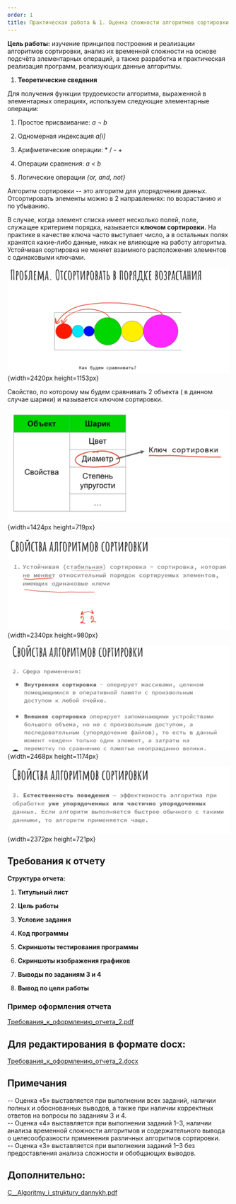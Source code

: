 ```yaml
---
order: 1
title: Практическая работа № 1. Оценка сложности алгоритмов сортировки
---
```


**Цель работы:** изучение принципов построения и реализации алгоритмов сортировки, анализ их временной сложности на основе подсчёта элементарных операций, а также разработка и практическая реализация программ, реализующих данные алгоритмы.

1. **Теоретические сведения**

Для получения функции трудоемкости алгоритма, выраженной в элементарных операциях, используем следующие элементарные операции:

1. Простое присваивание: *а ¬ b*

2. Одномерная индексация *a\[i\]*

3. Арифметические операции: \* / - +

4. Операции сравнения: *a \< b*

5. Логические операции *\{or, and, not}*

Алгоритм сортировки -- это алгоритм для упорядочения данных. Отсортировать элементы можно в 2 направлениях: по возрастанию и по убыванию.

В случае, когда элемент списка имеет несколько полей, поле, служащее критерием порядка, называется **ключом сортировки.** На практике в качестве ключа часто выступает число, а в остальных полях хранятся какие-либо данные, никак не влияющие на работу алгоритма.  Устойчивая сортировка не меняет взаимного расположения элементов с одинаковыми ключами.

![](./prakticheskaya-rabota-1-ocenka-slozhnosti-algo.png){width=2420px height=1153px}

Свойство, по которому мы будем сравнивать 2 объекта ( в данном случае шарики) и называется ключом сортировки.

![](./prakticheskaya-rabota-1-ocenka-slozhnosti-algo-2.png){width=1424px height=719px}

![](./prakticheskaya-rabota-1-ocenka-slozhnosti-algo-3.png){width=2340px height=980px}

![](./prakticheskaya-rabota-1-ocenka-slozhnosti-algo-4.png){width=2468px height=1174px}

![](./prakticheskaya-rabota-1-ocenka-slozhnosti-algo-5.png){width=2372px height=721px}

## Требования к отчету

**Структура отчета:**

1. **Титульный лист**

2. **Цель работы**

3. **Условие задания**

4. **Код программы**

5. **Скриншоты тестирования программы**

6. **Скриншоты изображения графиков**

7. **Выводы по заданиям 3 и 4**

8. **Вывод по цели работы**

### **Пример оформления отчета**

[Требования\_к\_оформлению\_отчета\_2.pdf](./%D0%A2%D1%80%D0%B5%D0%B1%D0%BE%D0%B2%D0%B0%D0%BD%D0%B8%D1%8F_%D0%BA_%D0%BE%D1%84%D0%BE%D1%80%D0%BC%D0%BB%D0%B5%D0%BD%D0%B8%D1%8E_%D0%BE%D1%82%D1%87%D0%B5%D1%82%D0%B0_2.pdf)

## Для редактирования в формате docx:

[Требования\_к\_оформлению\_отчета\_2.docx](./%D0%A2%D1%80%D0%B5%D0%B1%D0%BE%D0%B2%D0%B0%D0%BD%D0%B8%D1%8F_%D0%BA_%D0%BE%D1%84%D0%BE%D1%80%D0%BC%D0%BB%D0%B5%D0%BD%D0%B8%D1%8E_%D0%BE%D1%82%D1%87%D0%B5%D1%82%D0%B0_2.docx)

## Примечания

-- Оценка «5» выставляется при выполнении всех заданий, наличии полных и обоснованных выводов, а также при наличии корректных ответов на вопросы по заданиям 3 и 4.\
-- Оценка «4» выставляется при выполнении заданий 1–3, наличии анализа временной сложности алгоритмов и содержательного вывода о целесообразности применения различных алгоритмов сортировки.\
-- Оценка «3» выставляется при выполнении заданий 1–3 без предоставления анализа сложности и обобщающих выводов.

## Дополнительно:

[C__Algoritmy_i_struktury_dannykh.pdf](./C__Algoritmy_i_struktury_dannykh.pdf)